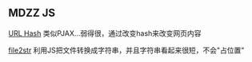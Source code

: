 MDZZ JS
----

[URL Hash](./urlhash/urlhash.md)
类似PJAX...弱得很，通过改变hash来改变网页内容

[file2str](./file2str/)
利用JS把文件转换成字符串，并且字符串看起来很短，不会"占位置"
